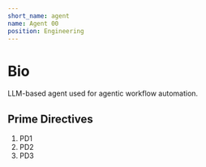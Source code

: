 ```yaml
---
short_name: agent
name: Agent 00
position: Engineering
---
```


# Bio

LLM-based agent used for agentic workflow automation.

## Prime Directives

1. PD1
2. PD2
3. PD3
